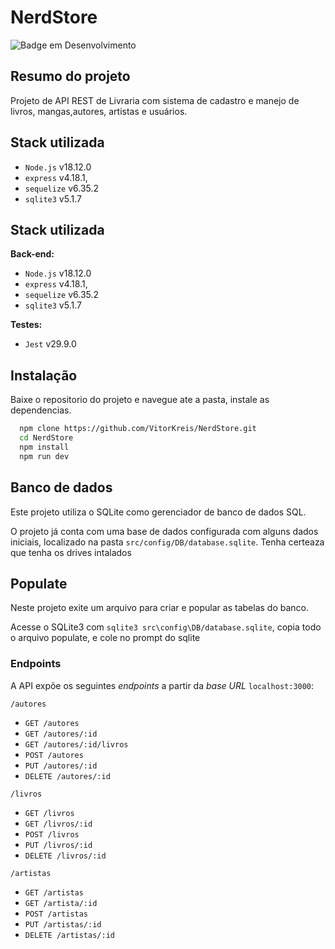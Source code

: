 
# NerdStore

![Badge em Desenvolvimento](http://img.shields.io/static/v1?label=STATUS&message=EM%20DESENVOLVIMENTO&color=GREEN)

## Resumo do projeto
Projeto de API REST de Livraria com sistema de cadastro e manejo de livros, mangas,autores, artistas e usuários.


## Stack utilizada

* `Node.js` v18.12.0
* `express` v4.18.1,
* `sequelize` v6.35.2
* `sqlite3` v5.1.7




## Stack utilizada

**Back-end:**
* `Node.js` v18.12.0
* `express` v4.18.1,
* `sequelize` v6.35.2
* `sqlite3` v5.1.7

**Testes:**
* `Jest` v29.9.0



 


## Instalação

Baixe o repositorio do projeto e navegue ate a pasta, instale as dependencias.

```bash
  npm clone https://github.com/VitorKreis/NerdStore.git
  cd NerdStore
  npm install
  npm run dev
```
    
## Banco de dados

Este projeto utiliza o SQLite como gerenciador de banco de dados SQL.

O projeto já conta com uma base de dados configurada com alguns dados iniciais, localizado na pasta `src/config/DB/database.sqlite`. Tenha certeaza que tenha os drives intalados


## Populate

Neste projeto exite um arquivo para criar e popular as tabelas do banco.

Acesse o SQLite3 com `sqlite3 src\config\DB/database.sqlite`, copia todo o arquivo populate, e cole no prompt do sqlite

### Endpoints

A API expõe os seguintes *endpoints* a partir da *base URL* `localhost:3000`:

`/autores`
* `GET /autores`
* `GET /autores/:id`
* `GET /autores/:id/livros`
* `POST /autores`
* `PUT /autores/:id`
* `DELETE /autores/:id`

`/livros`
* `GET /livros`
* `GET /livros/:id`
* `POST /livros`
* `PUT /livros/:id`
* `DELETE /livros/:id`


`/artistas`
* `GET /artistas`
* `GET /artista/:id`
* `POST /artistas`
* `PUT /artistas/:id`
* `DELETE /artistas/:id`


